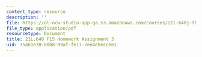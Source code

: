 ```yaml
---
content_type: resource
description: ''
file: https://ol-ocw-studio-app-qa.s3.amazonaws.com/courses/21l-640j-the-new-spain-1977-present-fall-2015/35ab1e7088b899affe177ee4ebecce61_MIT21L_640JF15_HW_ses3.pdf
file_type: application/pdf
resourcetype: Document
title: 21L.640 F15 Homework Assignment 3
uid: 35ab1e70-88b8-99af-fe17-7ee4ebecce61
---
```

